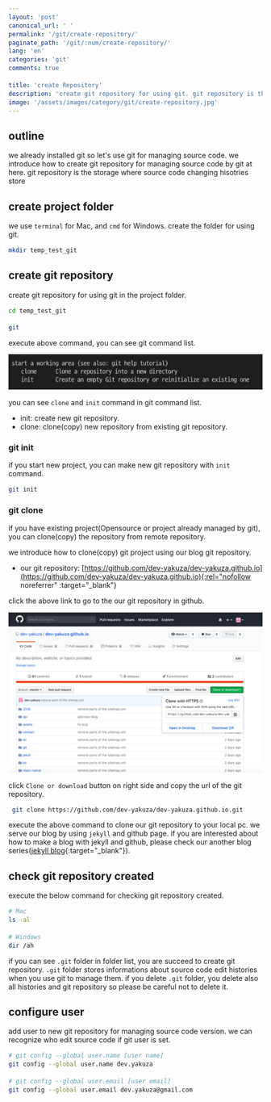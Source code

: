 ```yaml
---
layout: 'post'
canonical_url: ' '
permalink: '/git/create-repository/'
paginate_path: '/git/:num/create-repository/'
lang: 'en'
categories: 'git'
comments: true

title: 'create Repository'
description: 'create git repository for using git. git repository is the storage to manage source code version.'
image: '/assets/images/category/git/create-repository.jpg'
---
```


## outline
we already installed git so let's use git for managing source code. we introduce how to create git repository for managing source code by git at here. git repository is the storage where source code changing hisotries store

## create project folder
we use ```terminal``` for Mac, and ```cmd``` for Windows. create the folder for using git.

```bash
mkdir temp_test_git
```
## create git repository
create git repository for using git in the project folder.

```bash
cd temp_test_git

git
```
execute above command, you can see git command list.

![git clone init](/assets/images/category/git/create-repository/clone_init.png)

you can see ```clone``` and ```init``` command in git command list.

- init: create new git repository.
- clone: clone(copy) new repository from existing git repository.

### git init
if you start new project, you can make new git repository with ```init``` command.

```bash
git init
```

### git clone
if you have existing project(Opensource or project already managed by git), you can clone(copy) the repository from remote repository.

we introduce how to clone(copy) git project using our blog git repository.

- our git repository: [https://github.com/dev-yakuza/dev-yakuza.github.io](https://github.com/dev-yakuza/dev-yakuza.github.io){:rel="nofollow noreferrer" :target="_blank"}

click the above link to go to the our git repository in github.

![git clone blog](/assets/images/category/git/create-repository/clone.png)

click ```Clone or download``` button on right side and copy the url of the git repository.

```bash
 git clone https://github.com/dev-yakuza/dev-yakuza.github.io.git
```

execute the above command to clone our git repository to your local pc. we serve our blog by using ```jekyll``` and github page. if you are interested about how to make a blog with jekyll and github, please check our another blog series([jekyll blog]({{site.url}}/jekyll/){:target="_blank"}).

## check git repository created
execute the below command for checking git repository created.

```bash
# Mac
ls -al

# Windows
dir /ah
```

if you can see ```.git``` folder in folder list, you are succeed to create git repository. ```.git``` folder stores informations about source code edit histories when you use git to manage them. if you delete ```.git``` folder, you delete also all histories and git repository so please be careful not to delete it.

## configure user
add user to new git repository for managing source code version. we can recognize who edit source code if git user is set.

```bash
# git config --global user.name [user name]
git config --global user.name dev.yakuza

# git config --global user.email [user email]
git config --global user.email dev.yakuza@gmail.com
```